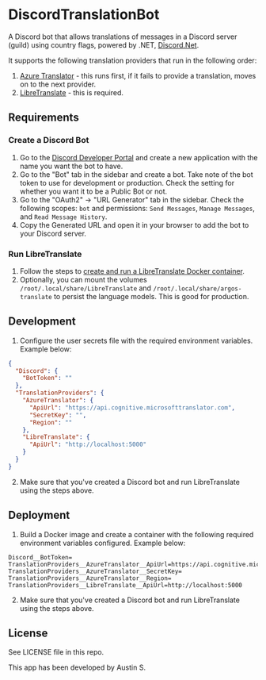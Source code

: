 # DiscordTranslationBot

A Discord bot that allows translations of messages in a Discord server (guild) using country flags, powered by .NET, [Discord.Net](https://github.com/discord-net/Discord.Net).

It supports the following translation providers that run in the following order:
1. [Azure Translator](https://azure.microsoft.com/en-us/services/cognitive-services/translator/) - this runs first, if it fails to provide a translation, moves on to the next provider.
2. [LibreTranslate](https://github.com/LibreTranslate/LibreTranslate) - this is required.

## Requirements

### Create a Discord Bot

1. Go to the [Discord Developer Portal](https://discord.com/developers/applications) and create a new application with the name you want the bot to have.
2. Go to the "Bot" tab in the sidebar and create a bot. Take note of the bot token to use for development or production. Check the setting for whether you want it to be a Public Bot or not.
3. Go to the "OAuth2" -> "URL Generator" tab in the sidebar. Check the following scopes: `bot` and permissions: `Send Messages`, `Manage Messages`, and `Read Message History`.
4. Copy the Generated URL and open it in your browser to add the bot to your Discord server.

### Run LibreTranslate

1. Follow the steps to [create and run a LibreTranslate Docker container](https://github.com/LibreTranslate/LibreTranslate#run-with-docker=).
2. Optionally, you can mount the volumes `/root/.local/share/LibreTranslate` and `/root/.local/share/argos-translate` to persist the language models. This is good for production.

## Development

1. Configure the user secrets file with the required environment variables. Example below:
```json
{
  "Discord": {
    "BotToken": ""
  },
  "TranslationProviders": {
    "AzureTranslator": {
      "ApiUrl": "https://api.cognitive.microsofttranslator.com",
      "SecretKey": "",
      "Region": ""
    },
    "LibreTranslate": {
      "ApiUrl": "http://localhost:5000"
    }
  }
}
```
2. Make sure that you've created a Discord bot and run LibreTranslate using the steps above.

## Deployment

1. Build a Docker image and create a container with the following required environment variables configured. Example below:
```
Discord__BotToken=
TranslationProviders__AzureTranslator__ApiUrl=https://api.cognitive.microsofttranslator.com
TranslationProviders__AzureTranslator__SecretKey=
TranslationProviders__AzureTranslator__Region=
TranslationProviders__LibreTranslate__ApiUrl=http://localhost:5000
```
2. Make sure that you've created a Discord bot and run LibreTranslate using the steps above.

## License

See LICENSE file in this repo.

This app has been developed by Austin S.
